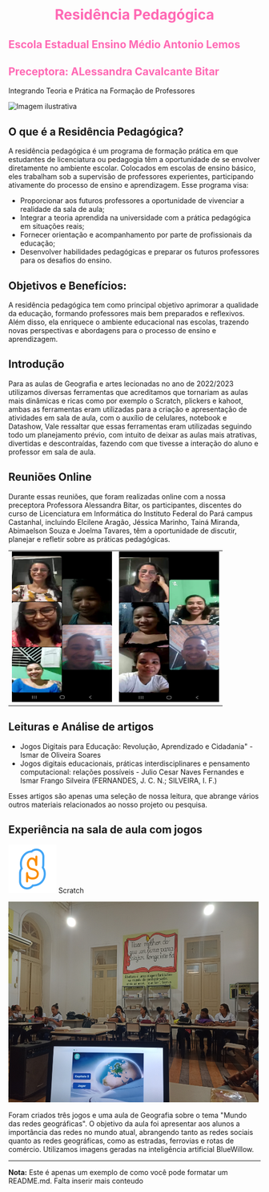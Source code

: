 <h1 align="center" style="color: #ff69b4;">Residência Pedagógica</h1>

## <span style="color: #ff69b4;">Escola Estadual Ensino Médio Antonio Lemos</span>
## <span style="color: #ff69b4;">Preceptora: ALessandra Cavalcante Bitar </span>


 Integrando Teoria e Prática na Formação de Professores

![Imagem ilustrativa](https://github.com/lene1109/Residencia-Pedagogica/blob/a6a2e973f63889f5e33e1479afcedc86dc5439ab/Imagens/WhatsApp%20Image%202023-10-13%20at%2018.53.38.jpg)

## O que é a Residência Pedagógica?

A residência pedagógica é um programa de formação prática em que estudantes de licenciatura ou pedagogia têm a oportunidade de se envolver diretamente no ambiente escolar. Colocados em escolas de ensino básico, eles trabalham sob a supervisão de professores experientes, participando ativamente do processo de ensino e aprendizagem. Esse programa visa:

- Proporcionar aos futuros professores a oportunidade de vivenciar a realidade da sala de aula;
- Integrar a teoria aprendida na universidade com a prática pedagógica em situações reais;
- Fornecer orientação e acompanhamento por parte de profissionais da educação;
- Desenvolver habilidades pedagógicas e preparar os futuros professores para os desafios do ensino.

## Objetivos e Benefícios:

A residência pedagógica tem como principal objetivo aprimorar a qualidade da educação, formando professores mais bem preparados e reflexivos. Além disso, ela enriquece o ambiente educacional nas escolas, trazendo novas perspectivas e abordagens para o processo de ensino e aprendizagem.

## Introdução

Para as aulas de Geografia e artes lecionadas no ano de 2022/2023 utilizamos diversas ferramentas que acreditamos que tornariam as aulas mais dinâmicas e ricas como por exemplo o Scratch, plickers e kahoot, ambas as ferramentas eram utilizadas para a criação e apresentação de atividades em sala de aula, com o auxílio de celulares, notebook e Datashow, Vale ressaltar que essas ferramentas eram utilizadas seguindo todo um planejamento prévio, com intuito de deixar as aulas mais atrativas, divertidas e descontraídas, fazendo com que tivesse a interação do aluno e professor em sala de aula.

## Reuniões Online

Durante essas reuniões, que foram realizadas online com a nossa preceptora Professora Alessandra Bitar, os participantes, discentes do curso de Licenciatura em Informática do Instituto Federal do Pará campus Castanhal, incluindo Elcilene Aragão, Jéssica Marinho, Tainá Miranda, Abimaelson Souza e Joelma Tavares, têm a oportunidade de discutir, planejar e refletir sobre as práticas pedagógicas.

<table>
  <tr>
    <td><img src="Imagens/WhatsApp Image 2023-09-13 at 20.44.36.jpg" width="200" height="300"></td>
    <td><img src="Imagens/WhatsApp Image 2023-10-13 at 18.53.00.jpg" width="200" height="300"></td>
  </tr>
</table>

## Leituras e Análise de artigos

* Jogos Digitais para Educação: Revolução, Aprendizado e Cidadania" - Ismar de Oliveira Soares 
* Jogos digitais educacionais, práticas interdisciplinares e pensamento computacional: relações possíveis - Julio Cesar Naves Fernandes e Ismar Frango Silveira (FERNANDES, J. C. N.; SILVEIRA, I. F.)

Esses artigos são apenas uma seleção de nossa leitura, que abrange vários outros materiais relacionados ao nosso projeto ou pesquisa.

##  Experiência na sala de aula com jogos
![Ícone Scratch](Imagens/icons8-arranhar-96.png) Scratch


  <img src="Imagens/IMG_20230508_160640099 (1).jpg" width="500" height="400" alt="Utilizando o jogo feito no Scracth, para os alunos do Ensino Médio">

Foram criados três jogos e uma aula de Geografia sobre o tema "Mundo das redes geográficas". O objetivo da aula foi apresentar aos alunos a importância das redes no mundo atual, abrangendo tanto as redes sociais quanto as redes geográficas, como as estradas, ferrovias e rotas de comércio. Utilizamos imagens geradas na inteligência artificial BlueWillow.
  
---

**Nota:** Este é apenas um exemplo de como você pode formatar um README.md. Falta inserir mais conteudo
